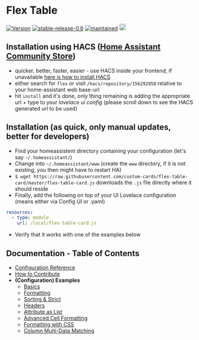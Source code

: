 # Flex Table

[![Version](https://img.shields.io/badge/version-0.6-green.svg?style=plastic)](#)
[![stable-release-0.6](https://img.shields.io/badge/stable-release_0.6-green.svg?style=plastic)](#) 
[![maintained](https://img.shields.io/maintenance/yes/2020.svg?style=plastic)](#)
<a href="https://www.buymeacoffee.com/daringer" target="_blank"> <img src="https://cdn.buymeacoffee.com/buttons/lato-green.png" alt="Buy Me A Coffee Or Beer" height=18></a>

## Installation using HACS ([Home Assistant Community Store](https://hacs.xyz/docs/installation/manual))

* quicker, better, faster, easier - use HACS inside your frontend, if unavailable [here is how to install HACS](https://hacs.xyz/docs/installation/manual)
* either search for `flex` or visit `/hacs/repository/156292058` relative to your home-assistant web base-url
* hit `install` and it's done, only thing remaining is adding the appropriate url + type to your *lovelace ui config* (please scroll down to see the HACS generated url to be used)

## Installation (as quick, only manual updates, better for developers)

* Find your homeassistent directory containing your configuration (let's say `~/.homeassistant/`)
* Change into `~/.homeassistant/www` (create the `www` directory, if it is not existing, you then might have to restart HA)
* `$ wget https://raw.githubusercontent.com/custom-cards/flex-table-card/master/flex-table-card.js` downloads the `.js` file directly where it should reside
* Finally, add the following on top of your UI Lovelace configuration (means either via Config UI or .yaml)
``` yaml
resources:
  - type: module
    url: /local/flex-table-card.js
```
* Verify that it works with one of the examples below

## Documentation - Table of Contents

* [Configuration Reference](docs/config-ref.md)
* [How to Contribute](docs/contribute.md)
* **(Configuration) Examples**
  * [Basics](docs/example-cfg-basics.md)
  * [Formatting](docs/example-cfg-simple-cell-formatting.md)
  * [Sorting & Strict](docs/example-cfg-sorting-strict.md)
  * [Headers](docs/example-cfg-headers.md)
  * [Attribute as List](docs/example-cfg-attr-as-list.md)
  * [Advanced Cell Formatting](docs/example-cfg-basics.md)
  * [Formatting with CSS](docs/example-cfg-css.md)
  * [Column Multi-Data Matching](docs/example-cfg-column-multi.md)

